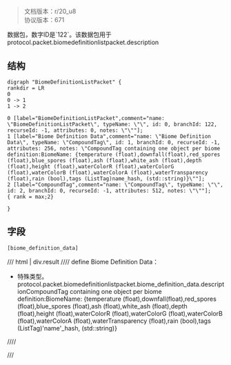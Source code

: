 # <!-- md:samp BiomeDefinitionListPacket -->

> 文档版本：r/20_u8<br/>协议版本：671

<!-- md:samp BiomeDefinitionListPacket -->数据包，数字ID是`122`。该数据包用于protocol.packet.biomedefinitionlistpacket.description

## 结构

```viz
digraph "BiomeDefinitionListPacket" {
rankdir = LR
0
0 -> 1
1 -> 2

0 [label="BiomeDefinitionListPacket",comment="name: \"BiomeDefinitionListPacket\", typeName: \"\", id: 0, branchId: 122, recurseId: -1, attributes: 0, notes: \"\""];
1 [label="Biome Definition Data",comment="name: \"Biome Definition Data\", typeName: \"CompoundTag\", id: 1, branchId: 0, recurseId: -1, attributes: 256, notes: \"CompoundTag containing one object per biome definition:BiomeName: {temperature (float),downfall(float),red_spores (float),blue_spores (float),ash (float),white_ash (float),depth (float),height (float),waterColorR (float),waterColorG (float),waterColorB (float),waterColorA (float),waterTransparency (float),rain (bool),tags (ListTag)name_hash, (std::string)}\""];
2 [label="CompoundTag",comment="name: \"CompoundTag\", typeName: \"\", id: 2, branchId: 0, recurseId: -1, attributes: 512, notes: \"\""];
{ rank = max;2}

}

```

## 字段

```title='BiomeDefinitionListPacket'
[biome_definition_data]
```

/// html | div.result
//// define
Biome Definition Data：[<!-- md:samp CompoundTag -->](../types/compoundtag.md)

- 特殊类型。protocol.packet.biomedefinitionlistpacket.biome_definition_data.descriptionCompoundTag containing one object per biome definition:BiomeName: {temperature (float),downfall(float),red_spores (float),blue_spores (float),ash (float),white_ash (float),depth (float),height (float),waterColorR (float),waterColorG (float),waterColorB (float),waterColorA (float),waterTransparency (float),rain (bool),tags (ListTag)'name'_hash, (std::string)}


////

///

